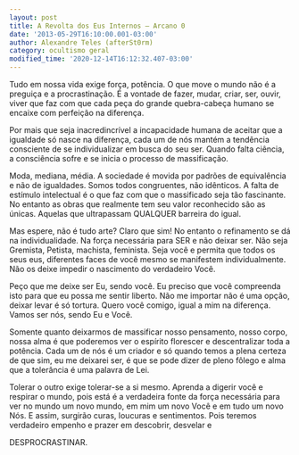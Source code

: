 ```yaml
---
layout: post
title: A Revolta dos Eus Internos – Arcano 0
date: '2013-05-29T16:10:00.001-03:00'
author: Alexandre Teles (afterSt0rm)
category: ocultismo geral
modified_time: '2020-12-14T16:12:32.407-03:00'
---
```


Tudo em nossa vida exige força, potência. O que move o mundo não é a preguiça e a procrastinação. É a vontade de fazer, mudar, criar, ser, ouvir, viver que faz com que cada peça do grande quebra-cabeça humano se encaixe com perfeição na diferença.

Por mais que seja inacredincrível a incapacidade humana de aceitar que a igualdade só nasce na diferença, cada um de nós mantém a tendência consciente de se individualizar em busca do seu ser. Quando falta ciência, a consciência sofre e se inicia o processo de massificação.

Moda, mediana, média. A sociedade é movida por padrões de equivalência e não de igualdades. Somos todos congruentes, não idênticos. A falta de estímulo intelectual é o que faz com que o massificado seja tão fascinante. No entanto as obras que realmente tem seu valor reconhecido são as únicas. Aquelas que ultrapassam QUALQUER barreira do igual.

Mas espere, não é tudo arte? Claro que sim! No entanto o refinamento se dá na individualidade. Na força necessária para SER e não deixar ser. Não seja Gremista, Petista, machista, feminista. Seja você e permita que todos os seus eus, diferentes faces de você mesmo se manifestem individualmente. Não os deixe impedir o nascimento do verdadeiro Você.

Peço que me deixe ser Eu, sendo você. Eu preciso que você compreenda isto para que eu possa me sentir liberto. Não me importar não é uma opção, deixar levar é só tortura. Quero você comigo, igual a mim na diferença. Vamos ser nós, sendo Eu e Você.

Somente quanto deixarmos de massificar nosso pensamento, nosso corpo, nossa alma é que poderemos ver o espírito florescer e descentralizar toda a potência. Cada um de nós é um criador e só quando temos a plena certeza de que sim, eu me deixarei ser, é que se pode dizer de pleno fôlego e alma que a tolerância é uma palavra de Lei.

Tolerar o outro exige tolerar-se a si mesmo. Aprenda a digerir você e respirar o mundo, pois está é a verdadeira fonte da força necessária para ver no mundo um novo mundo, em mim um novo Você e em tudo um novo Nós. E assim, surgirão curas, loucuras e sentimentos. Pois teremos verdadeiro empenho e prazer em descobrir, desvelar e

DESPROCRASTINAR.